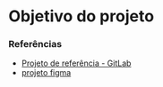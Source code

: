 # Objetivo do projeto

### Referências
- [Projeto de referência - GitLab](https://gitlab.com/karensantos/project-flexbox-dio)
- [projeto figma](https://www.figma.com/file/tpsLBEdpc2zYcxHkDboL8K/Flexbox---DIO)

